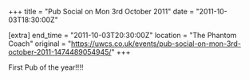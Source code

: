 +++
title = "Pub Social on Mon 3rd October 2011"
date = "2011-10-03T18:30:00Z"

[extra]
end_time = "2011-10-03T20:30:00Z"
location = "The Phantom Coach"
original = "https://uwcs.co.uk/events/pub-social-on-mon-3rd-october-2011-1474489054945/"
+++

First Pub of the year\!\!\!\!

